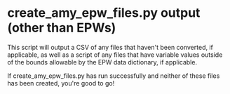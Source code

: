 # create_amy_epw_files.py output (other than EPWs)

This script will output a CSV of any files that haven't been converted, if applicable, as well as a script of any files that have variable values outside of the bounds allowable by the EPW data dictionary, if applicable.

If create_amy_epw_files.py has run successfully and neither of these files has been created, you're good to go!
